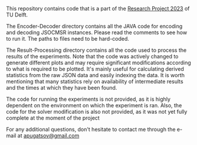This repository contains code that is a part of the [Research Project 2023](https://github.com/TU-Delft-CSE/Research-Project) of TU Delft.

The Encoder-Decoder directory contains all the JAVA code for encoding and decoding JSOCMSR instances.
Please read the comments to see how to run it. The paths to files need to be hard-coded.

The Result-Processing directory contains all the code used to process the results of the experiments.
Note that the code was actively changed to generate different plots and may require significant modifications according to what is required to be plotted.
It's mainly useful for calculating derived statistics from the raw JSON data and easily indexing the data.
It is worth mentioning that many statistics rely on availability of intermediate results and the times at which they have been found.

The code for running the experiments is not provided, as it is highly dependent on the environment on which the experiment is ran.
Also, the code for the solver modification is also not provided, as it was not yet fully complete at the moment of the project

For any additional questions, don't hesitate to contact me through the e-mail at apugatsov@gmail.com
